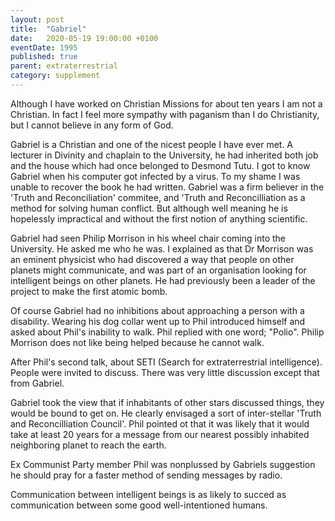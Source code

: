 ```yaml
---
layout: post
title:  "Gabriel"
date:   2020-05-19 19:00:00 +0100
eventDate: 1995
published: true
parent: extraterrestrial
category: supplement
---
```


Although I have worked on Christian Missions for about ten years I am not a Christian. In fact I feel more sympathy with paganism than I do Christianity, but I cannot believe in any form of God.

Gabriel is a Christian and one of the nicest people I have ever met. A lecturer in Divinity and chaplain to the University, he had inherited both job and the house which had once belonged to Desmond Tutu. I got to know Gabriel when his computer got infected by a virus. To my shame I was unable to recover the book he had written. Gabriel was a firm believer in the 'Truth and Reconciliation' commitee, and 'Truth and Reconcilliation as a method for solving human conflict. But although well meaning he is hopelessly impractical and without the first notion of anything scientific.

Gabriel had seen Philip Morrison in his wheel chair coming into the University. He asked me who he was. I explained as that Dr Morrison was an eminent physicist who had discovered a way that people on other planets might communicate, and was part of an organisation looking for intelligent beings on other planets. He had previously been a leader of the project to make the first atomic bomb. 

Of course Gabriel had no inhibitions about approaching a person with a disability. Wearing his dog collar went up to Phil introduced himself and asked about Phil's inability to walk. Phil replied with one word; "Polio". Philip Morrison does not like being helped because he cannot walk.

After Phil's second talk, about SETI (Search for extraterrestrial intelligence). People were invited to discuss. There was very little discussion except that from Gabriel.

Gabriel took the view that if inhabitants of other stars discussed things, they would be bound to get on. He clearly envisaged a sort of inter-stellar 'Truth and Reconcilliation Council'. Phil pointed ot that it was likely that it would take at least 20 years for a message from our nearest possibly inhabited neighboring planet to reach the earth.

Ex Communist Party member Phil was nonplussed by Gabriels suggestion he should pray for a faster method of sending messages by radio.

Communication between intelligent beings is as likely to succed as communication between some good well-intentioned humans. 
